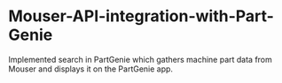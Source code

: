 # Mouser-API-integration-with-Part-Genie
Implemented search in PartGenie which gathers machine part data from Mouser and displays it on the PartGenie app.
